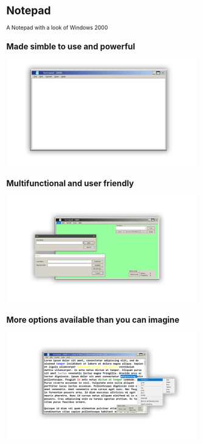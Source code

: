 # Notepad
<p>A Notepad with a look of Windows 2000</p>
<p><h2>Made simble to use and powerful</h2> </p>

![](Notepad2000.jpg)
<br>
<p> <h2> Multifunctional and user friendly </h2> </p>

![](img/Notepad2000ShowFuctions.jpg)

<p> <h2> More options available than you can imagine </h2> </p>

![](img/ContextMenu.jpg)
